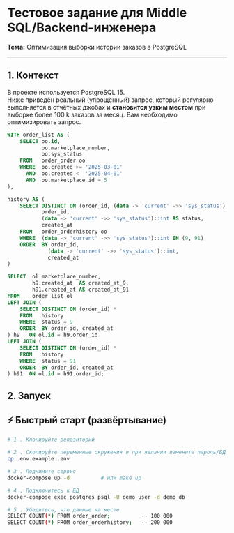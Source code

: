 # Тестовое задание для Middle SQL/Backend-инженера  
**Тема:** Оптимизация выборки истории заказов в PostgreSQL

---

## 1. Контекст

В проекте используется PostgreSQL 15.  
Ниже приведён реальный (упрощённый) запрос, который регулярно выполняется в отчётных
джобах и **становится узким местом** при выборке более 100 k заказов за месяц.
Вам необходимо оптимизировать запрос.

```sql
WITH order_list AS (
    SELECT oo.id,
           oo.marketplace_number,
           oo.sys_status
    FROM   order_order oo
    WHERE  oo.created >= '2025-03-01'
      AND  oo.created <  '2025-04-01'
      AND  oo.marketplace_id = 5
),

history AS (
    SELECT DISTINCT ON (order_id, (data -> 'current' ->> 'sys_status')::int)
           order_id,
           (data -> 'current' ->> 'sys_status')::int AS status,
           created_at
    FROM   order_orderhistory oo
    WHERE  (data -> 'current' ->> 'sys_status')::int IN (9, 91)
    ORDER  BY order_id,
             (data -> 'current' ->> 'sys_status')::int,
             created_at
)

SELECT  ol.marketplace_number,
        h9.created_at  AS created_at_9,
        h91.created_at AS created_at_91
FROM    order_list ol
LEFT JOIN (
    SELECT DISTINCT ON (order_id) *
    FROM   history
    WHERE  status = 9
    ORDER  BY order_id, created_at
) h9   ON ol.id = h9.order_id
LEFT JOIN (
    SELECT DISTINCT ON (order_id) *
    FROM   history
    WHERE  status = 91
    ORDER  BY order_id, created_at
) h91  ON ol.id = h91.order_id;
```


## 2. Запуск

## ⚡ Быстрый старт (развёртывание)

```bash
# 1 . Клонируйте репозиторий

# 2 . Скопируйте переменные окружения и при желании измените пароль/БД
cp .env.example .env

# 3 . Поднимите сервис
docker-compose up -d          # или make up

# 4 . Подключитесь к БД
docker-compose exec postgres psql -U demo_user -d demo_db

# 5 . Убедитесь, что данные на месте
SELECT COUNT(*) FROM order_order;          -- 100 000
SELECT COUNT(*) FROM order_orderhistory;   -- 200 000
